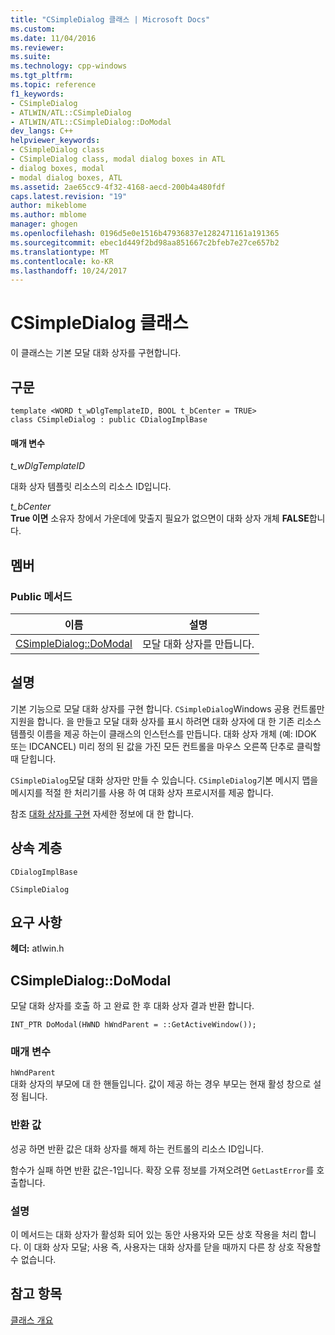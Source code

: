```yaml
---
title: "CSimpleDialog 클래스 | Microsoft Docs"
ms.custom: 
ms.date: 11/04/2016
ms.reviewer: 
ms.suite: 
ms.technology: cpp-windows
ms.tgt_pltfrm: 
ms.topic: reference
f1_keywords:
- CSimpleDialog
- ATLWIN/ATL::CSimpleDialog
- ATLWIN/ATL::CSimpleDialog::DoModal
dev_langs: C++
helpviewer_keywords:
- CSimpleDialog class
- CSimpleDialog class, modal dialog boxes in ATL
- dialog boxes, modal
- modal dialog boxes, ATL
ms.assetid: 2ae65cc9-4f32-4168-aecd-200b4a480fdf
caps.latest.revision: "19"
author: mikeblome
ms.author: mblome
manager: ghogen
ms.openlocfilehash: 0196d5e0e1516b47936837e1282471161a191365
ms.sourcegitcommit: ebec1d449f2bd98aa851667c2bfeb7e27ce657b2
ms.translationtype: MT
ms.contentlocale: ko-KR
ms.lasthandoff: 10/24/2017
---
```

# <a name="csimpledialog-class"></a>CSimpleDialog 클래스
이 클래스는 기본 모달 대화 상자를 구현합니다.  
  
## <a name="syntax"></a>구문  
  
```
template <WORD t_wDlgTemplateID, BOOL t_bCenter = TRUE>  
class CSimpleDialog : public CDialogImplBase
```  
  
#### <a name="parameters"></a>매개 변수  
 *t_wDlgTemplateID*  
  
 대화 상자 템플릿 리소스의 리소스 ID입니다.  
  
 *t_bCenter*  
 **True 이면** 소유자 창에서 가운데에 맞출지 필요가 없으면이 대화 상자 개체 **FALSE**합니다.  
  
## <a name="members"></a>멤버  
  
### <a name="public-methods"></a>Public 메서드  
  
|이름|설명|  
|----------|-----------------|  
|[CSimpleDialog::DoModal](#domodal)|모달 대화 상자를 만듭니다.|  
  
## <a name="remarks"></a>설명  
 기본 기능으로 모달 대화 상자를 구현 합니다. `CSimpleDialog`Windows 공용 컨트롤만 지원을 합니다. 을 만들고 모달 대화 상자를 표시 하려면 대화 상자에 대 한 기존 리소스 템플릿 이름을 제공 하는이 클래스의 인스턴스를 만듭니다. 대화 상자 개체 (예: IDOK 또는 IDCANCEL) 미리 정의 된 값을 가진 모든 컨트롤을 마우스 오른쪽 단추로 클릭할 때 닫힙니다.  
  
 `CSimpleDialog`모달 대화 상자만 만들 수 있습니다. `CSimpleDialog`기본 메시지 맵을 메시지를 적절 한 처리기를 사용 하 여 대화 상자 프로시저를 제공 합니다.  
  
 참조 [대화 상자를 구현](../../atl/implementing-a-dialog-box.md) 자세한 정보에 대 한 합니다.  
  
## <a name="inheritance-hierarchy"></a>상속 계층  
 `CDialogImplBase`  
  
 `CSimpleDialog`  
  
## <a name="requirements"></a>요구 사항  
 **헤더:** atlwin.h  
  
##  <a name="domodal"></a>CSimpleDialog::DoModal  
 모달 대화 상자를 호출 하 고 완료 한 후 대화 상자 결과 반환 합니다.  
  
```
INT_PTR DoModal(HWND hWndParent = ::GetActiveWindow());
```  
  
### <a name="parameters"></a>매개 변수  
 `hWndParent`  
 대화 상자의 부모에 대 한 핸들입니다. 값이 제공 하는 경우 부모는 현재 활성 창으로 설정 됩니다.  
  
### <a name="return-value"></a>반환 값  
 성공 하면 반환 값은 대화 상자를 해제 하는 컨트롤의 리소스 ID입니다.  
  
 함수가 실패 하면 반환 값은-1입니다. 확장 오류 정보를 가져오려면 `GetLastError`를 호출합니다.  
  
### <a name="remarks"></a>설명  
 이 메서드는 대화 상자가 활성화 되어 있는 동안 사용자와 모든 상호 작용을 처리 합니다. 이 대화 상자 모달; 사용 즉, 사용자는 대화 상자를 닫을 때까지 다른 창 상호 작용할 수 없습니다.  
  
## <a name="see-also"></a>참고 항목  
 [클래스 개요](../../atl/atl-class-overview.md)
